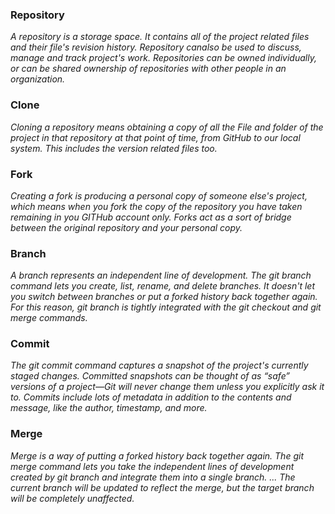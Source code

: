 ### Repository 

*A repository is a storage space. It contains all of the project related files and their file's revision history. Repository canalso be used to discuss, manage and track project's work. Repositories can be owned individually, or can be shared ownership of repositories with other people in an organization.* 
 
### Clone

*Cloning a repository means obtaining a copy of all the File and folder of the project in that repository at that point of time, from GitHub to our local system. This includes the version related files too.*

### Fork

*Creating a fork is producing a personal copy of someone else's project, which means when you fork the copy of the repository you have taken remaining in you GITHub account only. Forks act as a sort of bridge between the original repository and your personal copy.*
 
### Branch  
 
*A branch represents an independent line of development. The git branch command lets you create, list, rename, and delete branches. It doesn't let you switch between branches or put a forked history back together again. For this reason, git branch is tightly integrated with the git checkout and git merge commands.*

### Commit

*The git commit command captures a snapshot of the project's currently staged changes. Committed snapshots can be thought of as “safe” versions of a project—Git will never change them unless you explicitly ask it to. Commits include lots of metadata in addition to the contents and message, like the author, timestamp, and more.*

### Merge

*Merge is a way of putting a forked history back together again. The git merge command lets you take the independent lines of development created by git branch and integrate them into a single branch. ... The current branch will be updated to reflect the merge, but the target branch will be completely unaffected.*
